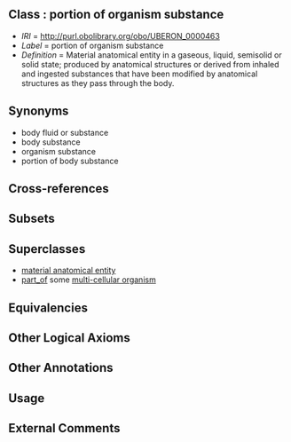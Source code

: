 
## Class : portion of organism substance

 * *IRI* = http://purl.obolibrary.org/obo/UBERON_0000463
 * *Label* = portion of organism substance
 * *Definition* = Material anatomical entity in a gaseous, liquid, semisolid or solid state; produced by anatomical structures or derived from inhaled and ingested substances that have been modified by anatomical structures as they pass through the body.

## Synonyms

 * body fluid or substance
 * body substance
 * organism substance
 * portion of body substance

## Cross-references


## Subsets


## Superclasses

 * [material anatomical entity](../../UBERON/65/UBERON_0000465.md)
 * [part_of](../../BFO/50/BFO_0000050.md) some [multi-cellular organism](../../UBERON/68/UBERON_0000468.md)

## Equivalencies


## Other Logical Axioms


## Other Annotations


## Usage


## External Comments

